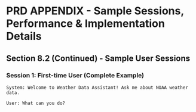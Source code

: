 # PRD APPENDIX - Sample Sessions, Performance & Implementation Details

## Section 8.2 (Continued) - Sample User Sessions

### Session 1: First-time User (Complete Example)
```
System: Welcome to Weather Data Assistant! Ask me about NOAA weather data.

User: What can you do?